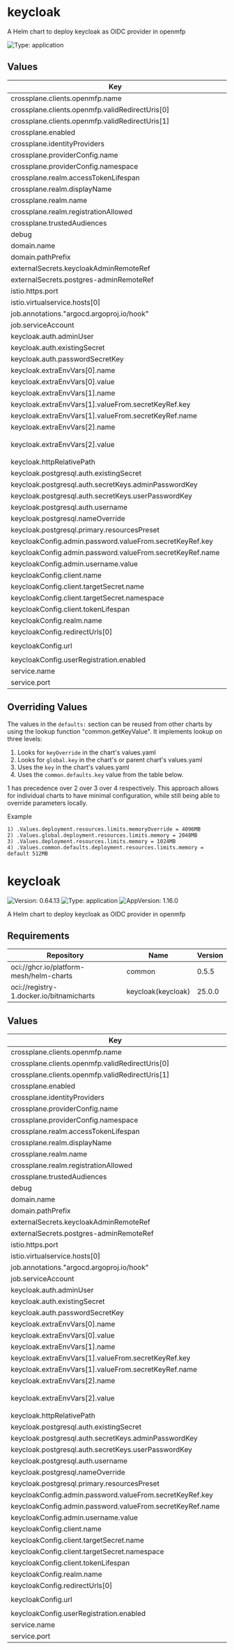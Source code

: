 # keycloak

A Helm chart to deploy keycloak as OIDC provider in openmfp

![Type: application](https://img.shields.io/badge/Type-application-informational?style=flat-square)
## Values
| Key | Type | Default | Description |
|-----|------|---------|-------------|
| crossplane.clients.openmfp.name | string | `"OpenMFP"` |  |
| crossplane.clients.openmfp.validRedirectUris[0] | string | `"http://localhost:8000/callback*"` |  |
| crossplane.clients.openmfp.validRedirectUris[1] | string | `"http://localhost:4300/callback*"` |  |
| crossplane.enabled | bool | `true` |  |
| crossplane.identityProviders | object | `{}` |  |
| crossplane.providerConfig.name | string | `"keycloak-provider-config"` |  |
| crossplane.providerConfig.namespace | string | `"openmfp-system"` |  |
| crossplane.realm.accessTokenLifespan | string | `"8h"` |  |
| crossplane.realm.displayName | string | `"OpenMFP"` |  |
| crossplane.realm.name | string | `"openmfp"` |  |
| crossplane.realm.registrationAllowed | bool | `true` |  |
| crossplane.trustedAudiences | list | `[]` |  |
| debug | bool | `false` |  |
| domain.name | string | `"openmfp.org"` |  |
| domain.pathPrefix | string | `"/keycloak"` |  |
| externalSecrets.keycloakAdminRemoteRef | string | `""` |  |
| externalSecrets.postgres-adminRemoteRef | string | `""` |  |
| istio.https.port | int | `8443` |  |
| istio.virtualservice.hosts[0] | string | `"*"` |  |
| job.annotations."argocd.argoproj.io/hook" | string | `"PostSync"` |  |
| job.serviceAccount | string | `"keycloak-client-creation"` |  |
| keycloak.auth.adminUser | string | `"keycloak-admin"` |  |
| keycloak.auth.existingSecret | string | `"keycloak-admin"` |  |
| keycloak.auth.passwordSecretKey | string | `"secret"` |  |
| keycloak.extraEnvVars[0].name | string | `"KEYCLOAK_USER"` |  |
| keycloak.extraEnvVars[0].value | string | `"keycloak-admin"` |  |
| keycloak.extraEnvVars[1].name | string | `"KEYCLOAK_PASSWORD"` |  |
| keycloak.extraEnvVars[1].valueFrom.secretKeyRef.key | string | `"secret"` |  |
| keycloak.extraEnvVars[1].valueFrom.secretKeyRef.name | string | `"keycloak-admin"` |  |
| keycloak.extraEnvVars[2].name | string | `"JAVA_OPTS_APPEND"` |  |
| keycloak.extraEnvVars[2].value | string | `"-Djgroups.dns.query=openmfp-keycloak-headless.openmfp-system.svc.cluster.local"` |  |
| keycloak.httpRelativePath | string | `"/keycloak/"` |  |
| keycloak.postgresql.auth.existingSecret | string | `""` |  |
| keycloak.postgresql.auth.secretKeys.adminPasswordKey | string | `"password"` |  |
| keycloak.postgresql.auth.secretKeys.userPasswordKey | string | `"password"` |  |
| keycloak.postgresql.auth.username | string | `"keycloak"` |  |
| keycloak.postgresql.nameOverride | string | `"postgresql-keycloak"` |  |
| keycloak.postgresql.primary.resourcesPreset | string | `"none"` |  |
| keycloakConfig.admin.password.valueFrom.secretKeyRef.key | string | `"secret"` |  |
| keycloakConfig.admin.password.valueFrom.secretKeyRef.name | string | `"keycloak-admin"` |  |
| keycloakConfig.admin.username.value | string | `"keycloak-admin"` |  |
| keycloakConfig.client.name | string | `"openmfp"` |  |
| keycloakConfig.client.targetSecret.name | string | `"portal-client-secret-openmfp"` |  |
| keycloakConfig.client.targetSecret.namespace | string | `"openmfp-system"` |  |
| keycloakConfig.client.tokenLifespan | int | `3600` |  |
| keycloakConfig.realm.name | string | `"master"` |  |
| keycloakConfig.redirectUrls[0] | string | `"http://localhost:8000/callback*"` |  |
| keycloakConfig.url | string | `"http://openmfp-keycloak.openmfp-system.svc.cluster.local/keycloak"` |  |
| keycloakConfig.userRegistration.enabled | bool | `true` |  |
| service.name | string | `"openmfp-keycloak"` |  |
| service.port | int | `80` |  |

## Overriding Values

The values in the `defaults:` section can be reused from other charts by using the lookup function "common.getKeyValue". It implements lookup on three levels:

1. Looks for `keyOverride` in the chart's values.yaml
2. Looks for `global.key` in the chart's or parent chart's values.yaml
3. Uses the `key` in the chart's values.yaml
4. Uses the `common.defaults.key` value from the table below.

1 has precedence over 2 over 3 over 4 respectively. This approach allows for individual charts to have minimal configuration, while still being able to override parameters locally.

Example
```
1) .Values.deployment.resources.limits.memoryOverride = 4096MB
2) .Values.global.deployment.resources.limits.memory = 2048MB
3) .Values.deployment.resources.limits.memory = 1024MB
4) .Values.common.defaults.deployment.resources.limits.memory = default 512MB
```
# keycloak

![Version: 0.64.13](https://img.shields.io/badge/Version-0.64.13-informational?style=flat-square) ![Type: application](https://img.shields.io/badge/Type-application-informational?style=flat-square) ![AppVersion: 1.16.0](https://img.shields.io/badge/AppVersion-1.16.0-informational?style=flat-square)

A Helm chart to deploy keycloak as OIDC provider in openmfp

## Requirements

| Repository | Name | Version |
|------------|------|---------|
| oci://ghcr.io/platform-mesh/helm-charts | common | 0.5.5 |
| oci://registry-1.docker.io/bitnamicharts | keycloak(keycloak) | 25.0.0 |

## Values

| Key | Type | Default | Description |
|-----|------|---------|-------------|
| crossplane.clients.openmfp.name | string | `"OpenMFP"` |  |
| crossplane.clients.openmfp.validRedirectUris[0] | string | `"http://localhost:8000/callback*"` |  |
| crossplane.clients.openmfp.validRedirectUris[1] | string | `"http://localhost:4300/callback*"` |  |
| crossplane.enabled | bool | `true` |  |
| crossplane.identityProviders | object | `{}` |  |
| crossplane.providerConfig.name | string | `"keycloak-provider-config"` |  |
| crossplane.providerConfig.namespace | string | `"openmfp-system"` |  |
| crossplane.realm.accessTokenLifespan | string | `"8h"` |  |
| crossplane.realm.displayName | string | `"OpenMFP"` |  |
| crossplane.realm.name | string | `"openmfp"` |  |
| crossplane.realm.registrationAllowed | bool | `true` |  |
| crossplane.trustedAudiences | list | `[]` |  |
| debug | bool | `false` |  |
| domain.name | string | `"openmfp.org"` |  |
| domain.pathPrefix | string | `"/keycloak"` |  |
| externalSecrets.keycloakAdminRemoteRef | string | `""` |  |
| externalSecrets.postgres-adminRemoteRef | string | `""` |  |
| istio.https.port | int | `8443` |  |
| istio.virtualservice.hosts[0] | string | `"*"` |  |
| job.annotations."argocd.argoproj.io/hook" | string | `"PostSync"` |  |
| job.serviceAccount | string | `"keycloak-client-creation"` |  |
| keycloak.auth.adminUser | string | `"keycloak-admin"` |  |
| keycloak.auth.existingSecret | string | `"keycloak-admin"` |  |
| keycloak.auth.passwordSecretKey | string | `"secret"` |  |
| keycloak.extraEnvVars[0].name | string | `"KEYCLOAK_USER"` |  |
| keycloak.extraEnvVars[0].value | string | `"keycloak-admin"` |  |
| keycloak.extraEnvVars[1].name | string | `"KEYCLOAK_PASSWORD"` |  |
| keycloak.extraEnvVars[1].valueFrom.secretKeyRef.key | string | `"secret"` |  |
| keycloak.extraEnvVars[1].valueFrom.secretKeyRef.name | string | `"keycloak-admin"` |  |
| keycloak.extraEnvVars[2].name | string | `"JAVA_OPTS_APPEND"` |  |
| keycloak.extraEnvVars[2].value | string | `"-Djgroups.dns.query=openmfp-keycloak-headless.openmfp-system.svc.cluster.local"` |  |
| keycloak.httpRelativePath | string | `"/keycloak/"` |  |
| keycloak.postgresql.auth.existingSecret | string | `""` |  |
| keycloak.postgresql.auth.secretKeys.adminPasswordKey | string | `"password"` |  |
| keycloak.postgresql.auth.secretKeys.userPasswordKey | string | `"password"` |  |
| keycloak.postgresql.auth.username | string | `"keycloak"` |  |
| keycloak.postgresql.nameOverride | string | `"postgresql-keycloak"` |  |
| keycloak.postgresql.primary.resourcesPreset | string | `"none"` |  |
| keycloakConfig.admin.password.valueFrom.secretKeyRef.key | string | `"secret"` |  |
| keycloakConfig.admin.password.valueFrom.secretKeyRef.name | string | `"keycloak-admin"` |  |
| keycloakConfig.admin.username.value | string | `"keycloak-admin"` |  |
| keycloakConfig.client.name | string | `"openmfp"` |  |
| keycloakConfig.client.targetSecret.name | string | `"portal-client-secret-openmfp"` |  |
| keycloakConfig.client.targetSecret.namespace | string | `"openmfp-system"` |  |
| keycloakConfig.client.tokenLifespan | int | `3600` |  |
| keycloakConfig.realm.name | string | `"master"` |  |
| keycloakConfig.redirectUrls[0] | string | `"http://localhost:8000/callback*"` |  |
| keycloakConfig.url | string | `"http://openmfp-keycloak.openmfp-system.svc.cluster.local/keycloak"` |  |
| keycloakConfig.userRegistration.enabled | bool | `true` |  |
| service.name | string | `"openmfp-keycloak"` |  |
| service.port | int | `80` |  |

